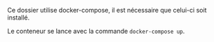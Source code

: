 Ce dossier utilise docker-compose, il est nécessaire que celui-ci soit installé. 

Le conteneur se lance avec la commande `docker-compose up`.
